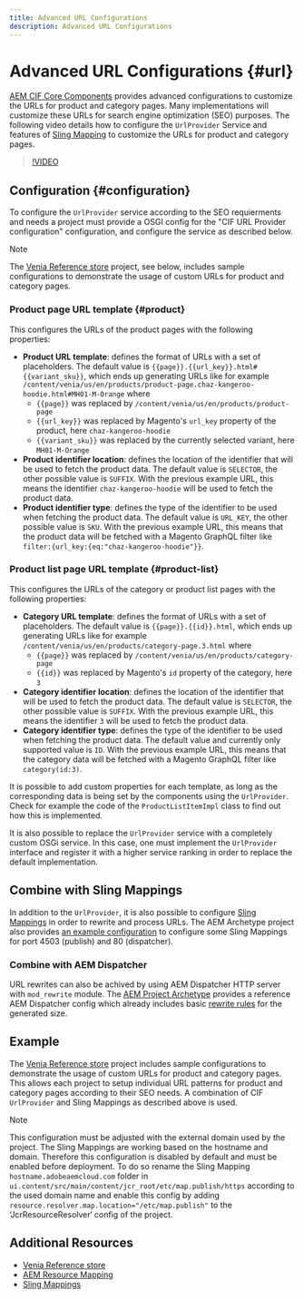```yaml
---
title: Advanced URL Configurations
description: Advanced URL Configurations
---
```


# Advanced URL Configurations {#url}

[AEM CIF Core Components](https://github.com/adobe/aem-core-cif-components) provides advanced configurations to customize the URLs for product and category pages. Many implementations will customize these URLs for search engine optimization (SEO) purposes.  The following video details how to configure the `UrlProvider` Service and features of [Sling Mapping](https://sling.apache.org/documentation/the-sling-engine/mappings-for-resource-resolution.html) to customize the URLs for product and category pages.

>[!VIDEO](https://video.tv.adobe.com/v/34350/?quality=12)

## Configuration {#configuration}

To configure the `UrlProvider` service according to the SEO requierments and needs a project must provide a OSGI config for the "CIF URL Provider configuration" configuration, and configure the service as described below.

>[!NOTE]
>
> The [Venia Reference store](https://github.com/adobe/aem-cif-guides-venia) project, see below, includes sample configurations to demonstrate the usage of custom URLs for product and category pages.

### Product page URL template {#product}

This configures the URLs of the product pages with the following properties:

* **Product URL template**: defines the format of URLs with a set of placeholders. The default value is `{{page}}.{{url_key}}.html#{{variant_sku}}`, which ends up generating URLs like for example `/content/venia/us/en/products/product-page.chaz-kangeroo-hoodie.html#MH01-M-Orange` where
  * `{{page}}` was replaced by `/content/venia/us/en/products/product-page`
  * `{{url_key}}` was replaced by Magento's `url_key` property of the product, here `chaz-kangeroo-hoodie`
  * `{{variant_sku}}` was replaced by the currently selected variant, here `MH01-M-Orange`
* **Product identifier location**: defines the location of the identifier that will be used to fetch the product data. The default value is `SELECTOR`, the other possible value is `SUFFIX`. With the previous example URL, this means the identifier `chaz-kangeroo-hoodie` will be used to fetch the product data.
* **Product identifier type**: defines the type of the identifier to be used when fetching the product data. The default value is `URL_KEY`, the other possible value is `SKU`. With the previous example URL, this means that the product data will be fetched with a Magento GraphQL filter like `filter:{url_key:{eq:"chaz-kangeroo-hoodie"}}`.

### Product list page URL template {#product-list}

This configures the URLs of the category or product list pages with the following properties:

* **Category URL template**: defines the format of URLs with a set of placeholders. The default value is `{{page}}.{{id}}.html`, which ends up generating URLs like for example `/content/venia/us/en/products/category-page.3.html` where
  * `{{page}}` was replaced by `/content/venia/us/en/products/category-page`
  * `{{id}}` was replaced by Magento's `id` property of the category, here `3`
* **Category identifier location**: defines the location of the identifier that will be used to fetch the product data. The default value is `SELECTOR`, the other possible value is `SUFFIX`. With the previous example URL, this means the identifier `3` will be used to fetch the product data.
* **Category identifier type**: defines the type of the identifier to be used when fetching the product data. The default value and currently only supported value is `ID`. With the previous example URL, this means that the category data will be fetched with a Magento GraphQL filter like `category(id:3)`.

It is possible to add custom properties for each template, as long as the corresponding data is being set by the components using the `UrlProvider`. Check for example the code of the `ProductListItemImpl` class to find out how this is implemented.

It is also possible to replace the `UrlProvider` service with a completely custom OSGi service. In this case, one must implement the `UrlProvider` interface and register it with a higher service ranking in order to replace the default implementation.

## Combine with Sling Mappings

In addition to the `UrlProvider`, it is also possible to configure [Sling Mappings](https://sling.apache.org/documentation/the-sling-engine/mappings-for-resource-resolution.html) in order to rewrite and process URLs. The AEM Archetype project also provides [an example configuration](https://github.com/adobe/aem-cif-project-archetype/tree/master/src/main/archetype/samplecontent/src/main/content/jcr_root/etc/map.publish) to configure some Sling Mappings for port 4503 (publish) and 80 (dispatcher).

### Combine with AEM Dispatcher

URL rewrites can also be achived by using AEM Dispatcher HTTP server with `mod_rewrite` module. The [AEM Project Archetype](https://github.com/adobe/aem-project-archetype) provides a reference AEM Dispatcher config which already includes basic [rewrite rules](https://github.com/adobe/aem-project-archetype/tree/master/src/main/archetype/dispatcher.cloud) for the generated size.

## Example

The [Venia Reference store](https://github.com/adobe/aem-cif-guides-venia) project includes sample configurations to demonstrate the usage of custom URLs for product and category pages. This allows each project to setup individual URL patterns for product and category pages according to their SEO needs. A combination of CIF `UrlProvider` and Sling Mappings as described above is used.

>[!NOTE]
>
>This configuration must be adjusted with the external domain used by the project. The Sling Mappings are working based on the hostname and domain. Therefore this configuration is disabled by default and must be enabled before deployment. To do so rename the Sling Mapping `hostname.adobeaemcloud.com` folder in `ui.content/src/main/content/jcr_root/etc/map.publish/https` according to the used domain name and enable this config by adding `resource.resolver.map.location="/etc/map.publish"` to the ‘JcrResourceResolver‘ config of the project.

## Additional Resources

* [Venia Reference store](https://github.com/adobe/aem-cif-guides-venia)
* [AEM Resource Mapping](https://docs.adobe.com/content/help/en/experience-manager-65/deploying/configuring/resource-mapping.html)
* [Sling Mappings](https://sling.apache.org/documentation/the-sling-engine/mappings-for-resource-resolution.html)
